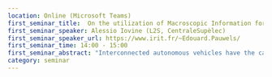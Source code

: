 ```yaml
---
location: Online (Microsoft Teams)
first_seminar_title:  On the utilization of Macroscopic Information for String Stability of a Vehicular Platoon
first_seminar_speaker: Alessio Iovine (L2S, CentraleSupèlec)
first_seminar_speaker_url: https://www.irit.fr/~Edouard.Pauwels/
first_seminar_time: 14:00 - 15:00
first_seminar_abstract: "Interconnected autonomous vehicles have the capability toreduce stop-and-go waves propagation and traffic oscillations via the concept of String Stability. To improve the platoon stability, several cases of information sharing are usually considered for each leader-follower interaction, but a common characteristic is that some microscopic variables are always shared among the whole platoon, e.g. the acceleration of the platoon’s leading vehicle or its desired speed profile.</br>This talk investigates the possibility of using macroscopic information to improve control performance of a vehicular platoon composed of autonomous vehicles. A mesoscopic traffic modeling framework is proposed, and closed loop String Stability is achieved by exploiting Input-to-State Stability (ISS) for the analysis of the platoon. Simulations are implemented in order to validate the control laws and to show the efficacy of the proposed approach for mitigating traffic oscillations."
category: seminar
---
```

